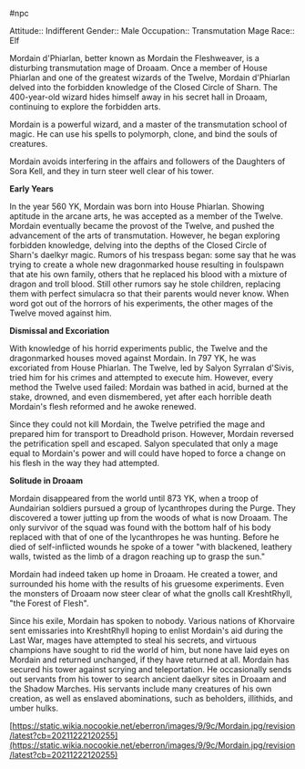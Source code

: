 #npc

Attitude:: Indifferent
Gender:: Male
Occupation:: Transmutation Mage
Race:: Elf

Mordain d'Phiarlan, better known as Mordain the Fleshweaver, is a disturbing transmutation mage of Droaam. Once a member of House Phiarlan and one of the greatest wizards of the Twelve, Mordain d'Phiarlan delved into the forbidden knowledge of the Closed Circle of Sharn. The 400-year-old wizard hides himself away in his secret hall in Droaam, continuing to explore the forbidden arts.

Mordain is a powerful wizard, and a master of the transmutation school of magic. He can use his spells to polymorph, clone, and bind the souls of creatures.

Mordain avoids interfering in the affairs and followers of the Daughters of Sora Kell, and they in turn steer well clear of his tower.

**Early Years**

In the year 560 YK, Mordain was born into House Phiarlan. Showing aptitude in the arcane arts, he was accepted as a member of the Twelve. Mordain eventually became the provost of the Twelve, and pushed the advancement of the arts of transmutation. However, he began exploring forbidden knowledge, delving into the depths of the Closed Circle of Sharn's daelkyr magic. Rumors of his trespass began: some say that he was trying to create a whole new dragonmarked house resulting in foulspawn that ate his own family, others that he replaced his blood with a mixture of dragon and troll blood. Still other rumors say he stole children, replacing them with perfect simulacra so that their parents would never know. When word got out of the horrors of his experiments, the other mages of the Twelve moved against him.

**Dismissal and Excoriation**

With knowledge of his horrid experiments public, the Twelve and the dragonmarked houses moved against Mordain. In 797 YK, he was excoriated from House Phiarlan. The Twelve, led by Salyon Syrralan d'Sivis, tried him for his crimes and attempted to execute him. However, every method the Twelve used failed: Mordain was bathed in acid, burned at the stake, drowned, and even dismembered, yet after each horrible death Mordain's flesh reformed and he awoke renewed.

Since they could not kill Mordain, the Twelve petrified the mage and prepared him for transport to Dreadhold prison. However, Mordain reversed the petrification spell and escaped. Salyon speculated that only a mage equal to Mordain's power and will could have hoped to force a change on his flesh in the way they had attempted.

**Solitude in Droaam**

Mordain disappeared from the world until 873 YK, when a troop of Aundairian soldiers pursued a group of lycanthropes during the Purge. They discovered a tower jutting up from the woods of what is now Droaam. The only survivor of the squad was found with the bottom half of his body replaced with that of one of the lycanthropes he was hunting. Before he died of self-inflicted wounds he spoke of a tower "with blackened, leathery walls, twisted as the limb of a dragon reaching up to grasp the sun."

Mordain had indeed taken up home in Droaam. He created a tower, and surrounded his home with the results of his gruesome experiments. Even the monsters of Droaam now steer clear of what the gnolls call KreshtRhyll, "the Forest of Flesh".

Since his exile, Mordain has spoken to nobody. Various nations of Khorvaire sent emissaries into KreshtRhyll hoping to enlist Mordain's aid during the Last War, mages have attempted to steal his secrets, and virtuous champions have sought to rid the world of him, but none have laid eyes on Mordain and returned unchanged, if they have returned at all. Mordain has secured his tower against scrying and teleportation. He occasionally sends out servants from his tower to search ancient daelkyr sites in Droaam and the Shadow Marches. His servants include many creatures of his own creation, as well as enslaved abominations, such as beholders, illithids, and umber hulks.

[https://static.wikia.nocookie.net/eberron/images/9/9c/Mordain.jpg/revision/latest?cb=20211222120255](https://static.wikia.nocookie.net/eberron/images/9/9c/Mordain.jpg/revision/latest?cb=20211222120255)